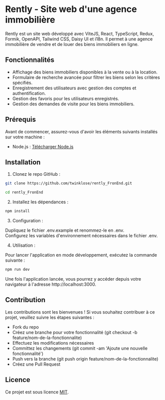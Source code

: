 # Rently - Site web d'une agence immobilière

Rently est un site web développé avec ViteJS, React, TypeScript, Redux, Formik, OpenAPI, Tailwind CSS, Daisy UI et i18n. Il permet à une agence immobilière de vendre et de louer des biens immobiliers en ligne.

## Fonctionnalités

- Affichage des biens immobiliers disponibles à la vente ou à la location.
- Formulaire de recherche avancée pour filtrer les biens selon les critères spécifiés.
- Enregistrement des utilisateurs avec gestion des comptes et authentification.
- Gestion des favoris pour les utilisateurs enregistrés.
- Gestion des demandes de visite pour les biens immobiliers.

## Prérequis

Avant de commencer, assurez-vous d'avoir les éléments suivants installés sur votre machine :

- Node.js : [Télécharger Node.js](https://nodejs.org)

## Installation

1. Clonez le repo GitHub :

```bash
git clone https://github.com/twinklose/rently_FronEnd.git
```

```bash
cd rently_FronEnd
```

2. Installez les dépendances :

```bash
npm install
```

3. Configuration :

Dupliquez le fichier .env.example et renommez-le en .env.\
Configurez les variables d'environnement nécessaires dans le fichier .env.

4. Utilisation :

Pour lancer l'application en mode développement, exécutez la commande suivante :

```bash
npm run dev
```

Une fois l'application lancée, vous pourrez y accéder depuis votre navigateur à l'adresse http://localhost:3000.

## Contribution

Les contributions sont les bienvenues ! Si vous souhaitez contribuer à ce projet, veuillez suivre les étapes suivantes :

- Fork du repo
- Créez une branche pour votre fonctionnalité (git checkout -b feature/nom-de-la-fonctionnalite)
- Effectuez les modifications nécessaires
- Committez les changements (git commit -am 'Ajoute une nouvelle fonctionnalité')
- Push vers la branche (git push origin feature/nom-de-la-fonctionnalite)
- Créez une Pull Request

## Licence

Ce projet est sous licence [MIT](https://opensource.org/license/mit/).


